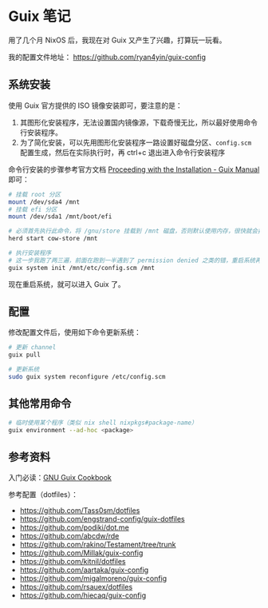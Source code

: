 # Guix 笔记

用了几个月 NixOS 后，我现在对 Guix 又产生了兴趣，打算玩一玩看。

我的配置文件地址： https://github.com/ryan4yin/guix-config

## 系统安装

使用 Guix 官方提供的 ISO 镜像安装即可，要注意的是：

1. 其图形化安装程序，无法设置国内镜像源，下载奇慢无比，所以最好使用命令行安装程序。
2. 为了简化安装，可以先用图形化安装程序一路设置好磁盘分区、`config.scm` 配置生成，然后在实际执行时，再 ctrl+c 退出进入命令行安装程序

命令行安装的步骤参考官方文档 [Proceeding with the Installation - Guix Manual](https://guix.gnu.org/manual/en/html_node/Proceeding-with-the-Installation.html) 即可：

```bash
# 挂载 root 分区
mount /dev/sda4 /mnt
# 挂载 efi 分区
mount /dev/sda1 /mnt/boot/efi

# 必须首先执行此命令，将 /gnu/store 挂载到 /mnt 磁盘，否则默认使用内存，很快就会报错 no space left on device
herd start cow-store /mnt

# 执行安装程序
# 这一步我跑了两三遍，前面在跑到一半遇到了 permission denied 之类的错，重启系统再重来就好了
guix system init /mnt/etc/config.scm /mnt
```

现在重启系统，就可以进入 Guix 了。

## 配置

修改配置文件后，使用如下命令更新系统：

```bash
# 更新 channel
guix pull

# 更新系统
sudo guix system reconfigure /etc/config.scm
```

## 其他常用命令

```bash
# 临时使用某个程序（类似 nix shell nixpkgs#package-name）
guix environment --ad-hoc <package>
```

## 参考资料

入门必读：[GNU Guix Cookbook](https://guix.gnu.org/en/cookbook/en/guix-cookbook.html)

参考配置（dotfiles）：

- https://github.com/Tass0sm/dotfiles
- https://github.com/engstrand-config/guix-dotfiles
- https://github.com/podiki/dot.me
- https://github.com/abcdw/rde
- https://github.com/rakino/Testament/tree/trunk
- https://github.com/Millak/guix-config
- https://github.com/kitnil/dotfiles
- https://github.com/aartaka/guix-config
- https://github.com/migalmoreno/guix-config
- https://github.com/rsauex/dotfiles
- https://github.com/hiecaq/guix-config

